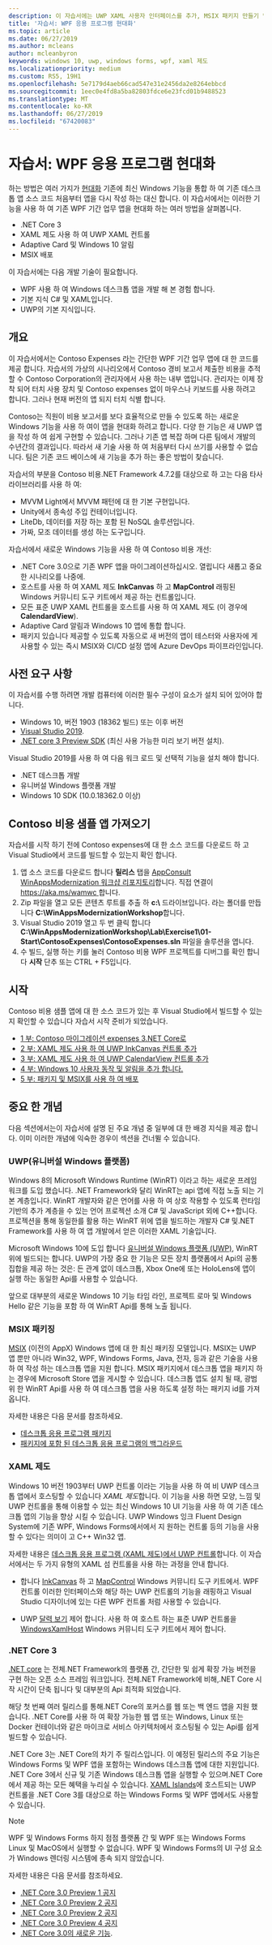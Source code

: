 ```yaml
---
description: 이 자습서에는 UWP XAML 사용자 인터페이스를 추가, MSIX 패키지 만들기 및 WPF 앱에 다른 최신 구성 요소를 통합 하는 방법을 보여 줍니다.
title: '자습서: WPF 응용 프로그램 현대화'
ms.topic: article
ms.date: 06/27/2019
ms.author: mcleans
author: mcleanbyron
keywords: windows 10, uwp, windows forms, wpf, xaml 제도
ms.localizationpriority: medium
ms.custom: RS5, 19H1
ms.openlocfilehash: 5e7179d4aeb66cad547e31e2456da2e8264ebbcd
ms.sourcegitcommit: 1eec0e4fd8a5ba82803fdce6e23fcd01b9488523
ms.translationtype: MT
ms.contentlocale: ko-KR
ms.lasthandoff: 06/27/2019
ms.locfileid: "67420083"
---
```

# <a name="tutorial-modernize-a-wpf-app"></a>자습서: WPF 응용 프로그램 현대화 

하는 방법은 여러 가지가 [현대화](index.md) 기존에 최신 Windows 기능을 통합 하 여 기존 데스크톱 앱 소스 코드 처음부터 앱을 다시 작성 하는 대신 합니다. 이 자습서에서는 이러한 기능을 사용 하 여 기존 WPF 기간 업무 앱을 현대화 하는 여러 방법을 살펴봅니다.

* .NET Core 3
* XAML 제도 사용 하 여 UWP XAML 컨트롤
* Adaptive Card 및 Windows 10 알림
* MSIX 배포

이 자습서에는 다음 개발 기술이 필요합니다.

* WPF 사용 하 여 Windows 데스크톱 앱을 개발 해 본 경험 합니다.
* 기본 지식 C# 및 XAML입니다.
* UWP의 기본 지식입니다.

## <a name="overview"></a>개요

이 자습서에서는 Contoso Expenses 라는 간단한 WPF 기간 업무 앱에 대 한 코드를 제공 합니다. 자습서의 가상의 시나리오에서 Contoso 경비 보고서 제출한 비용을 추적할 수 Contoso Corporation의 관리자에서 사용 하는 내부 앱입니다. 관리자는 이제 장착 되어 터치 사용 장치 및 Contoso expenses 없이 마우스나 키보드를 사용 하려고 합니다. 그러나 현재 버전의 앱 되지 터치 식별 합니다.

Contoso는 직원이 비용 보고서를 보다 효율적으로 만들 수 있도록 하는 새로운 Windows 기능을 사용 하 여이 앱을 현대화 하려고 합니다. 다양 한 기능은 새 UWP 앱을 작성 하 여 쉽게 구현할 수 있습니다. 그러나 기존 앱 복잡 하며 다른 팀에서 개발의 수년간의 결과입니다. 따라서 새 기술 사용 하 여 처음부터 다시 쓰기를 사용할 수 없습니다. 팀은 기존 코드 베이스에 새 기능을 추가 하는 좋은 방법이 찾습니다.

자습서의 부분을 Contoso 비용.NET Framework 4.7.2를 대상으로 하 고는 다음 타사 라이브러리를 사용 하 여:

* MVVM Light에서 MVVM 패턴에 대 한 기본 구현입니다.
* Unity에서 종속성 주입 컨테이너입니다.
* LiteDb, 데이터를 저장 하는 포함 된 NoSQL 솔루션입니다.
* 가짜, 모조 데이터를 생성 하는 도구입니다.

자습서에서 새로운 Windows 기능을 사용 하 여 Contoso 비용 개선:

* .NET Core 3.0으로 기존 WPF 앱을 마이그레이션하십시오. 열립니다 새롭고 중요 한 시나리오를 나중에.
* 호스트를 사용 하 여 XAML 제도 **InkCanvas** 하 고 **MapControl** 래핑된 Windows 커뮤니티 도구 키트에서 제공 하는 컨트롤입니다.
* 모든 표준 UWP XAML 컨트롤을 호스트를 사용 하 여 XAML 제도 (이 경우에 **CalendardView**).
* Adaptive Card 알림과 Windows 10 앱에 통합 합니다.
* 패키지 있습니다 제공할 수 있도록 자동으로 새 버전의 앱이 테스터와 사용자에 게 사용할 수 있는 즉시 MSIX와 CI/CD 설정 앱에 Azure DevOps 파이프라인입니다.

## <a name="prerequisites"></a>사전 요구 사항

이 자습서를 수행 하려면 개발 컴퓨터에 이러한 필수 구성이 요소가 설치 되어 있어야 합니다.

* Windows 10, 버전 1903 (18362 빌드) 또는 이후 버전
* [Visual Studio 2019](https://www.visualstudio.com).
* [.NET core 3 Preview SDK](https://dotnet.microsoft.com/download/dotnet-core/3.0) (최신 사용 가능한 미리 보기 버전 설치).

Visual Studio 2019를 사용 하 여 다음 워크 로드 및 선택적 기능을 설치 해야 합니다.

* .NET 데스크톱 개발
* 유니버설 Windows 플랫폼 개발
* Windows 10 SDK (10.0.18362.0 이상)

## <a name="get-the-contoso-expenses-sample-app"></a>Contoso 비용 샘플 앱 가져오기

자습서를 시작 하기 전에 Contoso expenses에 대 한 소스 코드를 다운로드 하 고 Visual Studio에서 코드를 빌드할 수 있는지 확인 합니다.

1. 앱 소스 코드를 다운로드 합니다 **릴리스** 탭을 [AppConsult WinAppsModernization 워크샵 리포지토리](https://github.com/Microsoft/AppConsult-WinAppsModernizationWorkshop)합니다. 직접 연결이 [ https://aka.ms/wamwc ](https://aka.ms/wamwc)합니다.
2. Zip 파일을 열고 모든 콘텐츠 루트를 추출 하 **c:\\**  드라이브입니다. 라는 폴더를 만듭니다 **C:\WinAppsModernizationWorkshop**합니다.
3. Visual Studio 2019 열고 두 번 클릭 합니다 **C:\WinAppsModernizationWorkshop\Lab\Exercise1\01-Start\ContosoExpenses\ContosoExpenses.sln** 파일을 솔루션을 엽니다.
4. 수 빌드, 실행 하는 키를 눌러 Contoso 비용 WPF 프로젝트를 디버그를 확인 합니다 **시작** 단추 또는 CTRL + F5입니다.

## <a name="get-started"></a>시작

Contoso 비용 샘플 앱에 대 한 소스 코드가 있는 후 Visual Studio에서 빌드할 수 있는지 확인할 수 있습니다 자습서 시작 준비가 되었습니다.

* [1 부: Contoso 마이그레이션 expenses 3.NET Core로](modernize-wpf-tutorial-1.md)
* [2 부: XAML 제도 사용 하 여 UWP InkCanvas 컨트롤 추가](modernize-wpf-tutorial-2.md)
* [3 부: XAML 제도 사용 하 여 UWP CalendarView 컨트롤 추가](modernize-wpf-tutorial-3.md)
* [4 부: Windows 10 사용자 동작 및 알림을 추가 합니다.](modernize-wpf-tutorial-4.md)
* [5 부: 패키지 및 MSIX를 사용 하 여 배포](modernize-wpf-tutorial-5.md)

## <a name="important-concepts"></a>중요 한 개념

다음 섹션에서는이 자습서에 설명 된 주요 개념 중 일부에 대 한 배경 지식을 제공 합니다. 이미 이러한 개념에 익숙한 경우이 섹션을 건너뛸 수 있습니다.

### <a name="universal-windows-platform-uwp"></a>UWP(유니버설 Windows 플랫폼)

Windows 8의 Microsoft Windows Runtime (WinRT) 이라고 하는 새로운 프레임 워크를 도입 했습니다. .NET Framework와 달리 WinRT는 api 앱에 직접 노출 되는 기본 계층입니다. WinRT 개발자와 같은 언어를 사용 하 여 상호 작용할 수 있도록 런타임 기반의 추가 계층을 수 있는 언어 프로젝션 소개 C# 및 JavaScript 외에 C++합니다. 프로젝션을 통해 동일한를 활용 하는 WinRT 위에 앱을 빌드하는 개발자 C# 및.NET Framework를 사용 하 여 앱 개발에서 얻은 이러한 XAML 기술입니다. 

Microsoft Windows 10에 도입 합니다 [유니버설 Windows 플랫폼 (UWP)](/windows/uwp/get-started/universal-application-platform-guide), WinRT 위에 빌드되는 합니다. UWP의 가장 중요 한 기능은 모든 장치 플랫폼에서 Api의 공통 집합을 제공 하는 것은: 든 관계 없이 데스크톱, Xbox One에 또는 HoloLens에 앱이 실행 하는 동일한 Api를 사용할 수 있습니다.

앞으로 대부분의 새로운 Windows 10 기능 타임 라인, 프로젝트 로마 및 Windows Hello 같은 기능을 포함 하 여 WinRT Api를 통해 노출 됩니다.

### <a name="msix-packaging"></a>MSIX 패키징

[MSIX](http://aka.ms/msix) (이전의 AppX) Windows 앱에 대 한 최신 패키징 모델입니다. MSIX는 UWP 앱 뿐만 아니라 Win32, WPF, Windows Forms, Java, 전자, 등과 같은 기술을 사용 하 여 작성 하는 데스크톱 앱을 지원 합니다. MSIX 패키지에서 데스크톱 앱을 패키지 하는 경우에 Microsoft Store 앱을 게시할 수 있습니다. 데스크톱 앱도 설치 될 때, 광범위 한 WinRT Api를 사용 하 여 데스크톱 앱을 사용 하도록 설정 하는 패키지 id를 가져옵니다.

자세한 내용은 다음 문서를 참조하세요.

* [데스크톱 응용 프로그램 패키지](/windows/uwp/porting/desktop-to-uwp-root)
* [패키지에 포함 된 데스크톱 응용 프로그램의 백그라운드](/windows/uwp/porting/desktop-to-uwp-behind-the-scenes)

### <a name="xaml-islands"></a>XAML 제도

Windows 10 버전 1903부터 UWP 컨트롤 이라는 기능을 사용 하 여 비 UWP 데스크톱 앱에서 호스팅할 수 있습니다 *XAML 제도*합니다. 이 기능을 사용 하면 모양, 느낌 및 UWP 컨트롤을 통해 이용할 수 있는 최신 Windows 10 UI 기능을 사용 하 여 기존 데스크톱 앱의 기능을 향상 시킬 수 있습니다. UWP Windows 잉크 Fluent Design System에 기존 WPF, Windows Forms에서에서 지 원하는 컨트롤 등의 기능을 사용할 수 있다는 의미이 고 C++ Win32 앱.

자세한 내용은 [데스크톱 응용 프로그램 (XAML 제도)에서 UWP 컨트롤](/windows/uwp/xaml-platform/xaml-host-controls)합니다. 이 자습서에서는 두 가지 유형의 XAML 섬 컨트롤을 사용 하는 과정을 안내 합니다.

* 합니다 [InkCanvas](https://docs.microsoft.com/windows/communitytoolkit/controls/wpf-winforms/inkcanvas) 하 고 [MapControl](https://docs.microsoft.com/en-us/windows/communitytoolkit/controls/wpf-winforms/mapcontrol) Windows 커뮤니티 도구 키트에서. WPF 컨트롤 이러한 인터페이스와 해당 하는 UWP 컨트롤의 기능을 래핑하고 Visual Studio 디자이너에 있는 다른 WPF 컨트롤 처럼 사용할 수 있습니다.

* UWP [달력 보기](/windows/uwp/design/controls-and-patterns/calendar-view) 제어 합니다. 사용 하 여 호스트 하는 표준 UWP 컨트롤을 [WindowsXamlHost](https://docs.microsoft.com/windows/communitytoolkit/controls/wpf-winforms/windowsxamlhost) Windows 커뮤니티 도구 키트에서 제어 합니다.

### <a name="net-core-3"></a>.NET Core 3

[.NET core](https://docs.microsoft.com/dotnet/core/) 는 전체.NET Framework의 플랫폼 간, 간단한 및 쉽게 확장 가능 버전을 구현 하는 오픈 소스 프레임 워크입니다. 전체.NET Framework에 비해,.NET Core 시작 시간이 단축 됩니다 및 대부분의 Api 최적화 되었습니다.

해당 첫 번째 여러 릴리스를 통해.NET Core의 포커스를 웹 또는 백 엔드 앱을 지원 했습니다. .NET Core를 사용 하 여 확장 가능한 웹 앱 또는 Windows, Linux 또는 Docker 컨테이너와 같은 마이크로 서비스 아키텍처에서 호스팅될 수 있는 Api를 쉽게 빌드할 수 있습니다.

.NET Core 3는 .NET Core의 차기 주 릴리스입니다. 이 예정된 릴리스의 주요 기능은 Windows Forms 및 WPF 앱을 포함하는 Windows 데스크톱 앱에 대한 지원입니다. .NET Core 3에서 신규 및 기존 Windows 데스크톱 앱을 실행할 수 있으며.NET Core에서 제공 하는 모든 혜택을 누리실 수 있습니다. [XAML Islands](xaml-islands.md)에 호스트되는 UWP 컨트롤을 .NET Core 3를 대상으로 하는 Windows Forms 및 WPF 앱에서도 사용할 수 있습니다.

> [!NOTE]
> WPF 및 Windows Forms 하지 점점 플랫폼 간 및 WPF 또는 Windows Forms Linux 및 MacOS에서 실행할 수 없습니다. WPF 및 Windows Forms의 UI 구성 요소가 Windows 렌더링 시스템에 종속 되지 않았습니다.

자세한 내용은 다음 문서를 참조하세요.

* [.NET Core 3.0 Preview 1 공지](https://devblogs.microsoft.com/dotnet/announcing-net-core-3-preview-1-and-open-sourcing-windows-desktop-frameworks/)
* [.NET Core 3.0 Preview 2 공지](https://devblogs.microsoft.com/dotnet/announcing-net-core-3-preview-2/)
* [.NET Core 3.0 Preview 2 공지](https://devblogs.microsoft.com/dotnet/announcing-net-core-3-preview-3/)
* [.NET Core 3.0 Preview 4 공지](https://devblogs.microsoft.com/dotnet/announcing-net-core-3-preview-4/)
* [.NET Core 3.0의 새로운 기능](https://docs.microsoft.com/dotnet/core/whats-new/dotnet-core-3-0).